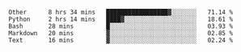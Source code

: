 
<!--START_SECTION:waka-->
```text
Other      8 hrs 34 mins   █████████████████▓░░░░░░░   71.14 % 
Python     2 hrs 14 mins   ████▓░░░░░░░░░░░░░░░░░░░░   18.61 % 
Bash       28 mins         █░░░░░░░░░░░░░░░░░░░░░░░░   03.93 % 
Markdown   20 mins         ▓░░░░░░░░░░░░░░░░░░░░░░░░   02.85 % 
Text       16 mins         ▓░░░░░░░░░░░░░░░░░░░░░░░░   02.24 % 
```
<!--END_SECTION:waka-->

